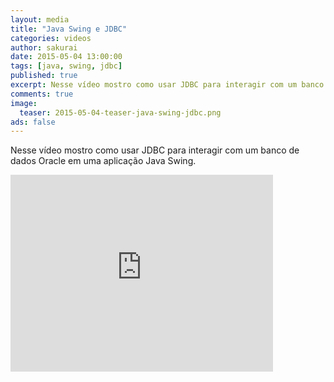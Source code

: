 ```yaml
---
layout: media
title: "Java Swing e JDBC"
categories: videos
author: sakurai
date: 2015-05-04 13:00:00
tags: [java, swing, jdbc]
published: true
excerpt: Nesse vídeo mostro como usar JDBC para interagir com um banco de dados Oracle em uma aplicação Java Swing.
comments: true
image:
  teaser: 2015-05-04-teaser-java-swing-jdbc.png
ads: false
---
```


Nesse vídeo mostro como usar JDBC para interagir com um banco de dados Oracle em uma aplicação Java Swing.

<iframe width="420" height="315" src="https://www.youtube.com/embed/oGZLDN-WX-M" frameborder="0" allowfullscreen></iframe>
